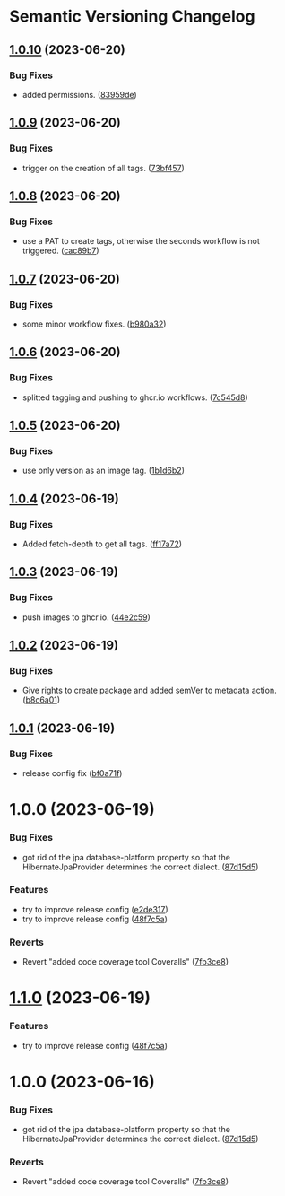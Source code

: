 # Semantic Versioning Changelog

## [1.0.10](https://github.com/sanderdona/charger-service/compare/v1.0.9...v1.0.10) (2023-06-20)


### Bug Fixes

* added permissions. ([83959de](https://github.com/sanderdona/charger-service/commit/83959deffdaa302bef7f9ffa3ae4dc4c107126ca))

## [1.0.9](https://github.com/sanderdona/charger-service/compare/v1.0.8...v1.0.9) (2023-06-20)


### Bug Fixes

* trigger on the creation of all tags. ([73bf457](https://github.com/sanderdona/charger-service/commit/73bf4571d94ecec1540fc0087731749b19cc32b2))

## [1.0.8](https://github.com/sanderdona/charger-service/compare/v1.0.7...v1.0.8) (2023-06-20)


### Bug Fixes

* use a PAT to create tags, otherwise the seconds workflow is not triggered. ([cac89b7](https://github.com/sanderdona/charger-service/commit/cac89b78717f1421590346ed18618eb0315df484))

## [1.0.7](https://github.com/sanderdona/charger-service/compare/v1.0.6...v1.0.7) (2023-06-20)


### Bug Fixes

* some minor workflow fixes. ([b980a32](https://github.com/sanderdona/charger-service/commit/b980a326570bcd0a973499e8723ce54d8ef96caf))

## [1.0.6](https://github.com/sanderdona/charger-service/compare/v1.0.5...v1.0.6) (2023-06-20)


### Bug Fixes

* splitted tagging and pushing to ghcr.io workflows. ([7c545d8](https://github.com/sanderdona/charger-service/commit/7c545d80035b3052d1c1dfa089af7e8a42298af4))

## [1.0.5](https://github.com/sanderdona/charger-service/compare/v1.0.4...v1.0.5) (2023-06-20)


### Bug Fixes

* use only version as an image tag. ([1b1d6b2](https://github.com/sanderdona/charger-service/commit/1b1d6b2d3d18d0d6d0cc17a33e2ae73262eae5da))

## [1.0.4](https://github.com/sanderdona/charger-service/compare/v1.0.3...v1.0.4) (2023-06-19)


### Bug Fixes

* Added fetch-depth to get all tags. ([ff17a72](https://github.com/sanderdona/charger-service/commit/ff17a72505a416a94dad3f26db57b823e66fd91b))

## [1.0.3](https://github.com/sanderdona/charger-service/compare/v1.0.2...v1.0.3) (2023-06-19)


### Bug Fixes

* push images to ghcr.io. ([44e2c59](https://github.com/sanderdona/charger-service/commit/44e2c592dd535cee973119c8407378f18884161f))

## [1.0.2](https://github.com/sanderdona/charger-service/compare/v1.0.1...v1.0.2) (2023-06-19)


### Bug Fixes

* Give rights to create package and added semVer to metadata action. ([b8c6a01](https://github.com/sanderdona/charger-service/commit/b8c6a012fd06b793294d7bec6cd3766c0b411d72))

## [1.0.1](https://github.com/sanderdona/charger-service/compare/v1.0.0...v1.0.1) (2023-06-19)


### Bug Fixes

* release config fix ([bf0a71f](https://github.com/sanderdona/charger-service/commit/bf0a71f42a23c9701f33db389dfcb3d76e96f366))

# 1.0.0 (2023-06-19)


### Bug Fixes

* got rid of the jpa database-platform property so that the HibernateJpaProvider determines the correct dialect. ([87d15d5](https://github.com/sanderdona/charger-service/commit/87d15d591454f4f7620ae41f68ecc28ba4071a26))


### Features

* try to improve release config ([e2de317](https://github.com/sanderdona/charger-service/commit/e2de317f912ebc712be66cd440f9214a24b6d3dc))
* try to improve release config ([48f7c5a](https://github.com/sanderdona/charger-service/commit/48f7c5a113de0a09bda1d77cdc98e5bf632cb5d9))


### Reverts

* Revert "added code coverage tool Coveralls" ([7fb3ce8](https://github.com/sanderdona/charger-service/commit/7fb3ce8548e5de0103da5388d851ed47e789d096))

# [1.1.0](https://github.com/sanderdona/charger-service/compare/v1.0.0...v1.1.0) (2023-06-19)


### Features

* try to improve release config ([48f7c5a](https://github.com/sanderdona/charger-service/commit/48f7c5a113de0a09bda1d77cdc98e5bf632cb5d9))

# 1.0.0 (2023-06-16)


### Bug Fixes

* got rid of the jpa database-platform property so that the HibernateJpaProvider determines the correct dialect. ([87d15d5](https://github.com/sanderdona/charger-service/commit/87d15d591454f4f7620ae41f68ecc28ba4071a26))


### Reverts

* Revert "added code coverage tool Coveralls" ([7fb3ce8](https://github.com/sanderdona/charger-service/commit/7fb3ce8548e5de0103da5388d851ed47e789d096))
